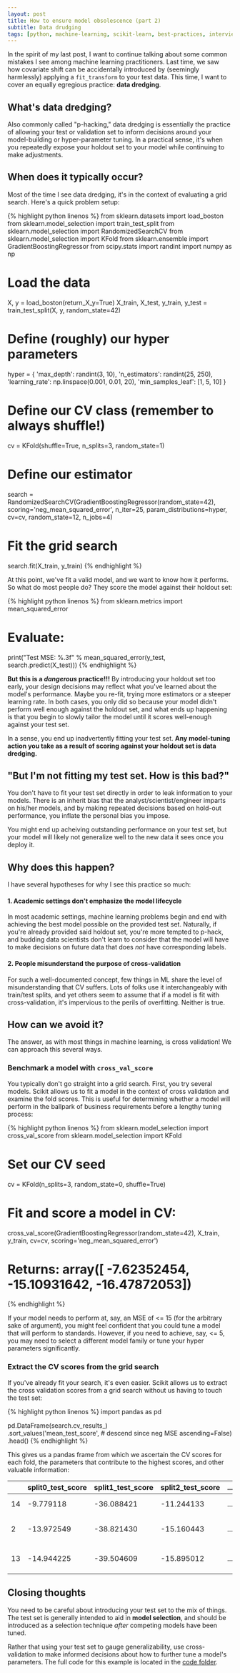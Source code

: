 ```yaml
---
layout: post
title: How to ensure model obsolescence (part 2)
subtitle: Data drudging
tags: [python, machine-learning, scikit-learn, best-practices, interview-prep, tutorials]
---
```


In the spirit of my last post, I want to continue talking about some common mistakes I see among machine learning practitioners. Last time, we saw how covariate shift can be accidentally introduced by (seemingly harmlessly) applying a `fit_transform` to your test data. This time, I want to cover an equally egregious practice: __data dredging__.


## What's data dredging?

Also commonly called "p-hacking," data dredging is essentially the practice of allowing your test or validation set to inform decisions around your model-building or hyper-parameter tuning. In a practical sense, it's when you repeatedly expose your holdout set to your model while continuing to make adjustments.


## When does it typically occur?

Most of the time I see data dredging, it's in the context of evaluating a grid search. Here's a quick problem setup:


{% highlight python linenos %}
from sklearn.datasets import load_boston
from sklearn.model_selection import train_test_split
from sklearn.model_selection import RandomizedSearchCV
from sklearn.model_selection import KFold
from sklearn.ensemble import GradientBoostingRegressor
from scipy.stats import randint
import numpy as np

# Load the data
X, y = load_boston(return_X_y=True)
X_train, X_test, y_train, y_test = train_test_split(X, y, random_state=42)

# Define (roughly) our hyper parameters
hyper = {
    'max_depth': randint(3, 10),
    'n_estimators': randint(25, 250),
    'learning_rate': np.linspace(0.001, 0.01, 20),
    'min_samples_leaf': [1, 5, 10]
}

# Define our CV class (remember to always shuffle!)
cv = KFold(shuffle=True, n_splits=3, random_state=1)

# Define our estimator
search = RandomizedSearchCV(GradientBoostingRegressor(random_state=42),
                            scoring='neg_mean_squared_error', n_iter=25, 
                            param_distributions=hyper, cv=cv,
                            random_state=12, n_jobs=4)

# Fit the grid search
search.fit(X_train, y_train)
{% endhighlight %}


At this point, we've fit a valid model, and we want to know how it performs. So what do most people do? They score the model against their holdout set:

{% highlight python linenos %}
from sklearn.metrics import mean_squared_error

# Evaluate:
print("Test MSE: %.3f" % mean_squared_error(y_test, search.predict(X_test)))
{% endhighlight %}

__But this is a *dangerous* practice!!!__ By introducing your holdout set too early, your design decisions may reflect what you've learned about the model's performance. Maybe you re-fit, trying more estimators or a steeper learning rate. In both cases, you only did so because your model didn't perform well enough against the holdout set, and what ends up happening is that you begin to slowly tailor the model until it scores well-enough against your test set.

In a sense, you end up inadvertently fitting your test set. __Any model-tuning action you take as a result of scoring against your holdout set is data dredging.__


## "But I'm not fitting my test set. How is this bad?"

You don't have to fit your test set directly in order to leak information to your models. There is an inherit bias that the analyst/scientist/engineer imparts on his/her models, and by making repeated decisions based on hold-out performance, you inflate the personal bias you impose. 

You might end up acheiving outstanding performance on your test set, but your model will likely not generalize well to the new data it sees once you deploy it.


## Why does this happen?

I have several hypotheses for why I see this practice so much:

#### 1. Academic settings don't emphasize the model lifecycle

In most academic settings, machine learning problems begin and end with achieving the best model possible on the provided test set. Naturally, if you're already provided said holdout set, you're more tempted to p-hack, and budding data scientists don't learn to consider that the model will have to make decisions on future data that does *not* have corresponding labels.

#### 2. People misunderstand the purpose of cross-validation

For such a well-documented concept, few things in ML share the level of misunderstanding that CV suffers. Lots of folks use it interchangeably with train/test splits, and yet others seem to assume that if a model is fit with cross-validation, it's impervious to the perils of overfitting. Neither is true.


## How can we avoid it?

The answer, as with most things in machine learning, is cross validation! We can approach this several ways.

### Benchmark a model with ``cross_val_score``

You typically don't go straight into a grid search. First, you try several models. Scikit allows us to fit a model in the context of cross validation and examine the fold scores. This is useful for determining whether a model will perform in the ballpark of business requirements before a lengthy tuning process:

{% highlight python linenos %}
from sklearn.model_selection import cross_val_score
from sklearn.model_selection import KFold

# Set our CV seed
cv = KFold(n_splits=3, random_state=0, shuffle=True)

# Fit and score a model in CV:
cross_val_score(GradientBoostingRegressor(random_state=42),
                X_train, y_train, cv=cv, scoring='neg_mean_squared_error')
# Returns: array([ -7.62352454, -15.10931642, -16.47872053])
{% endhighlight %}

If your model needs to perform at, say, an MSE of <= 15 (for the arbitrary sake of argument), you might feel confident that you could tune a model that will perform to standards. However, if you need to achieve, say, <= 5, you may need to select a different model family or tune your hyper parameters significantly.

### Extract the CV scores from the grid search

If you've already fit your search, it's even easier. Scikit allows us to extract the cross validation scores from a grid search without us having to touch the test set:

{% highlight python linenos %}
import pandas as pd

pd.DataFrame(search.cv_results_)\
  .sort_values('mean_test_score',
               # descend since neg MSE
               ascending=False)\
  .head()
{% endhighlight %}

This gives us a pandas frame from which we ascertain the CV scores for each fold, the parameters that contribute to the highest scores, and other valuable information: 

|   | split0_test_score  | split1_test_score  | split2_test_score  | ... |  params |
|---|--------------------|--------------------|--------------------|-----|---------|
| 14|          -9.779118 |         -36.088421 |         -11.244133 | ... | {'learning_rate': 0.01, 'max_depth': 7, 'min_s... |
|  2|         -13.972549 |         -38.821430 |         -15.160443 | ... | {'learning_rate': 0.009052631578947368, 'max_d... |
| 13|         -14.944225 |         -39.504609 |         -15.895012 | ... | {'learning_rate': 0.0062105263157894745, 'max_... |


## Closing thoughts

You need to be careful about introducing your test set to the mix of things. The test set is generally intended to aid in __model selection__, and should be introduced as a selection technique *after* competing models have been tuned.

Rather that using your test set to gauge generalizability, use cross-validation to make informed decisions about how to further tune a model's parameters. The full code for this example is located in the [code folder](https://github.com/tgsmith61591/tgsmith61591.github.io/blob/master/code/2018-08-23-data-dredging.ipynb).


